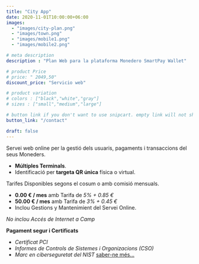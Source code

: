 ```yaml
---
title: "City App"
date: 2020-11-01T10:00:00+06:00
images: 
  - "images/city-plan.png"
  - "images/town.png"
  - "images/mobile1.png"
  - "images/mobile2.png"

# meta description
description : "Plan Web para la plataforma Monedero SmartPay Wallet"

# product Price
# price: " 2049,50"
discount_price: "Servicio web"

# product variation
# colors : ["black","white","gray"]
# sizes : ["small","medium","large"]

# button link if you don't want to use snipcart. empty link will not show button
button_link: "/contact"

draft: false
---
```


Servei web online per la gestió dels usuaris, pagaments i transaccions del seus Moneders.
- **Múltiples Terminals**.
- Identificació per **targeta QR única** física o virtual.

Tarifes Disponibles segons el cosum o amb comisió mensuals.
- **0.00 € / mes** amb Tarifa de *5% + 0.85 €*
- **50.00 € / mes** amb Tarifa de *3% + 0.45 €*
- Inclou Gestions y Mantenimient del Servei Online.

*No inclou Accés de Internet a Camp*

**Pagament segur i Certificats**
- *Certificat PCI*
- *Informes de Controls de Sistemes i Organizacions (CSO)*
- *Marc en ciberseguretat del NIST*
[saber-ne més...](/terms-conditions/)
